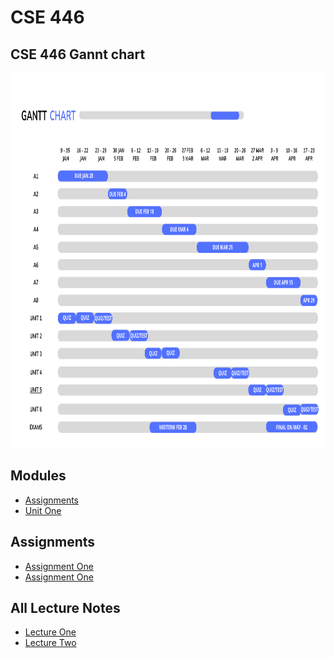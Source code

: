 # CSE 446

<h2>CSE 446 Gannt chart</h2>
<a href="https://www.canva.com/design/DAFXPhR03uo/Ck2dcI6h8fnkCA4B9MuQZg/edit">
 <img src="./chart.png" alt="Project Gannt Chart" title="Project Gannt Chart" style="width: 1000px; height: 600px;" />
  </a>


## Modules 
* [Assignments](https://github.com/berrios96sean/CSE-446-/tree/main/Assignments)<br/>
* [Unit One](https://github.com/berrios96sean/CSE-446-/tree/main/Unit_One)<br/>

## Assignments 
* [Assignment One](https://github.com/berrios96sean/CSE-446-/tree/main/Unit_One/A_One_Berrios_Sean)<br/>
* [Assignment One](https://github.com/berrios96sean/CSE-446-/tree/main/Assignments/A2BerriosSean)<br/>

## All Lecture Notes
* [Lecture One](https://github.com/berrios96sean/CSE-446-/blob/main/Unit_One/1_1_Notes.txt)<br/>
* [Lecture Two](https://github.com/berrios96sean/CSE-446-/blob/main/Unit_One/1_2_Notes.txt)<br/>
